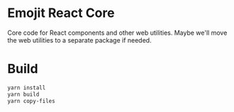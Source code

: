 # Emojit React Core
Core code for React components and other web utilities.
Maybe we'll move the web utilities to a separate package if needed.

# Build
```bash
yarn install
yarn build
yarn copy-files
```